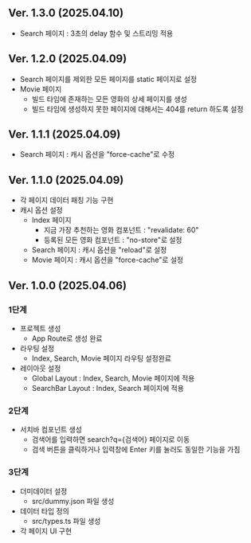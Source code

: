 ## Ver. 1.3.0 (2025.04.10)

- Search 페이지 : 3초의 delay 함수 및 스트리밍 적용

## Ver. 1.2.0 (2025.04.09)

- Search 페이지를 제외한 모든 페이지를 static 페이지로 설정
- Movie 페이지
  - 빌드 타임에 존재하는 모든 영화의 상세 페이지를 생성
  - 빌드 타임에 생성하지 못한 페이지에 대해서는 404를 return 하도록 설정

## Ver. 1.1.1 (2025.04.09)

- Search 페이지 : 캐시 옵션을 "force-cache"로 수정

## Ver. 1.1.0 (2025.04.09)

- 각 페이지 데이터 패칭 기능 구현
- 캐시 옵션 설정
  - Index 페이지
    - 지금 가장 추천하는 영화 컴포넌트 : "revalidate: 60"
    - 등록된 모든 영화 컴포넌트 : "no-store"로 설정
  - Search 페이지 : 캐시 옵션을 "reload"로 설정
  - Movie 페이지 : 캐시 옵션을 "force-cache"로 설정

## Ver. 1.0.0 (2025.04.06)

### 1단계

- 프로젝트 생성
  - App Route로 생성 완료
- 라우팅 설정
  - Index, Search, Movie 페이지 라우팅 설정완료
- 레이아웃 설정
  - Global Layout : Index, Search, Movie 페이지에 적용
  - SearchBar Layout : Index, Search 페이지에 적용

### 2단계

- 서치바 컴포넌트 생성
  - 검색어를 입력하면 search?q={검색어} 페이지로 이동
  - 검색 버튼을 클릭하거나 입력창에 Enter 키를 눌러도 동일한 기능을 가짐

### 3단계

- 더미데이터 설정
  - src/dummy.json 파일 생성
- 데이터 타입 정의
  - src/types.ts 파일 생성
- 각 페이지 UI 구현
